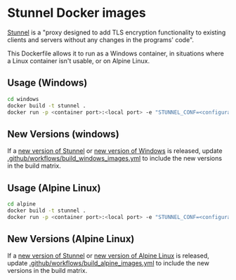 # Stunnel Docker images

[Stunnel](https://www.stunnel.org/) is a "proxy designed to add TLS encryption
functionality to existing clients and servers without any changes in the
programs' code".

This Dockerfile allows it to run as a Windows container, in situations where a
Linux container isn't usable, or on Alpine Linux.


## Usage (Windows)

``` sh
cd windows
docker build -t stunnel .
docker run -p <container port>:<local port> -e "STUNNEL_CONF=<configuration>" stunnel
```

## New Versions (windows)

If a [new version of Stunnel](https://www.stunnel.org/NEWS.html) or [new version of Windows](https://hub.docker.com/_/microsoft-windows) is released, update [.github/workflows/build_windows_images.yml](https://github.com/mbta/stunnel-docker/blob/main/.github/workflows/build_windows_images.yml) to include the new versions in the build matrix.

## Usage (Alpine Linux)

``` sh
cd alpine
docker build -t stunnel .
docker run -p <container port>:<local port> -e "STUNNEL_CONF=<configuration>" stunnel
```

## New Versions (Alpine Linux)

If a [new version of Stunnel](https://www.stunnel.org/NEWS.html) or [new version of Alpine Linux](https://alpinelinux.org/releases/) is released, update [.github/workflows/build_alpine_images.yml](https://github.com/mbta/stunnel-docker/blob/main/.github/alpine/build_windows_images.yml) to include the new versions in the build matrix.
